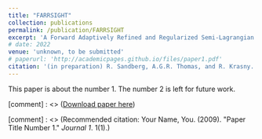 ```yaml
---
title: "FARRSIGHT"
collection: publications
permalink: /publication/FARRSIGHT
excerpt: 'A Forward Adaptively Refined and Regularized Semi-Lagrangian Integral GPU- and Hierarchical Tree-code-accelerated method for the Vlasov-Poisson system.'
# date: 2022
venue: 'unknown, to be submitted'
# paperurl: 'http://academicpages.github.io/files/paper1.pdf'
citation: '(in preparation) R. Sandberg, A.G.R. Thomas, and R. Krasny. &quot;FARRSIGHT.&quot;'
---
```

This paper is about the number 1. The number 2 is left for future work.

[comment] : <> ([Download paper here](http://academicpages.github.io/files/paper1.pdf))

[comment] : <> (Recommended citation: Your Name, You. (2009). "Paper Title Number 1." <i>Journal 1</i>. 1(1).)
